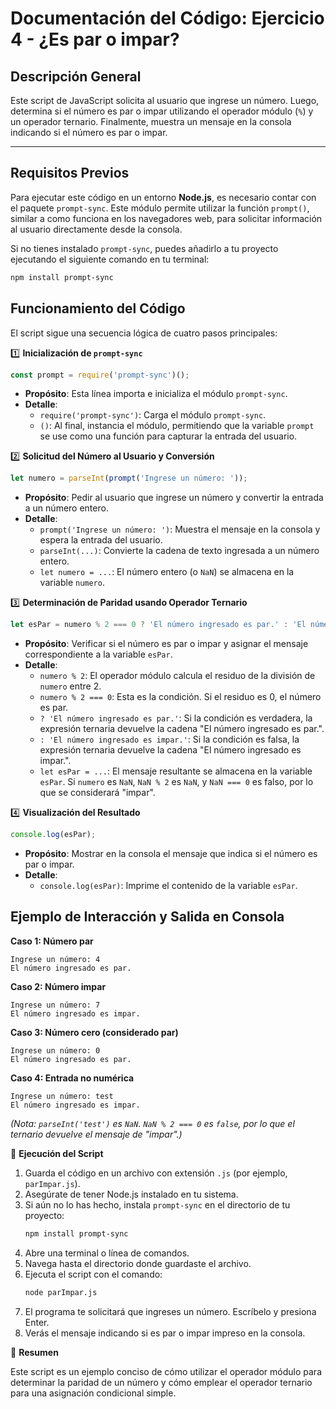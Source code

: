 # Documentación del Código: Ejercicio 4 - ¿Es par o impar?

## Descripción General

Este script de JavaScript solicita al usuario que ingrese un número. Luego, determina si el número es par o impar utilizando el operador módulo (`%`) y un operador ternario. Finalmente, muestra un mensaje en la consola indicando si el número es par o impar.

---

## Requisitos Previos

Para ejecutar este código en un entorno **Node.js**, es necesario contar con el paquete `prompt-sync`. Este módulo permite utilizar la función `prompt()`, similar a como funciona en los navegadores web, para solicitar información al usuario directamente desde la consola.

Si no tienes instalado `prompt-sync`, puedes añadirlo a tu proyecto ejecutando el siguiente comando en tu terminal:

```bash
npm install prompt-sync
```

## Funcionamiento del Código

El script sigue una secuencia lógica de cuatro pasos principales:

1️⃣ **Inicialización de `prompt-sync`**

```js
const prompt = require('prompt-sync')();
```

*   **Propósito**: Esta línea importa e inicializa el módulo `prompt-sync`.
*   **Detalle**:
    *   `require('prompt-sync')`: Carga el módulo `prompt-sync`.
    *   `()`: Al final, instancia el módulo, permitiendo que la variable `prompt` se use como una función para capturar la entrada del usuario.

2️⃣ **Solicitud del Número al Usuario y Conversión**

```js
let numero = parseInt(prompt('Ingrese un número: '));
```

*   **Propósito**: Pedir al usuario que ingrese un número y convertir la entrada a un número entero.
*   **Detalle**:
    *   `prompt('Ingrese un número: ')`: Muestra el mensaje en la consola y espera la entrada del usuario.
    *   `parseInt(...)`: Convierte la cadena de texto ingresada a un número entero.
    *   `let numero = ...`: El número entero (o `NaN`) se almacena en la variable `numero`.

3️⃣ **Determinación de Paridad usando Operador Ternario**

```js
let esPar = numero % 2 === 0 ? 'El número ingresado es par.' : 'El número ingresado es impar.';
```

*   **Propósito**: Verificar si el número es par o impar y asignar el mensaje correspondiente a la variable `esPar`.
*   **Detalle**:
    *   `numero % 2`: El operador módulo calcula el residuo de la división de `numero` entre 2.
    *   `numero % 2 === 0`: Esta es la condición. Si el residuo es 0, el número es par.
    *   `? 'El número ingresado es par.'`: Si la condición es verdadera, la expresión ternaria devuelve la cadena "El número ingresado es par.".
    *   `: 'El número ingresado es impar.'`: Si la condición es falsa, la expresión ternaria devuelve la cadena "El número ingresado es impar.".
    *   `let esPar = ...`: El mensaje resultante se almacena en la variable `esPar`. Si `numero` es `NaN`, `NaN % 2` es `NaN`, y `NaN === 0` es falso, por lo que se considerará "impar".

4️⃣ **Visualización del Resultado**

```js
console.log(esPar);
```

*   **Propósito**: Mostrar en la consola el mensaje que indica si el número es par o impar.
*   **Detalle**:
    *   `console.log(esPar)`: Imprime el contenido de la variable `esPar`.

## Ejemplo de Interacción y Salida en Consola

**Caso 1: Número par**
```
Ingrese un número: 4
El número ingresado es par.
```

**Caso 2: Número impar**
```
Ingrese un número: 7
El número ingresado es impar.
```

**Caso 3: Número cero (considerado par)**
```
Ingrese un número: 0
El número ingresado es par.
```

**Caso 4: Entrada no numérica**
```
Ingrese un número: test
El número ingresado es impar.
```
*(Nota: `parseInt('test')` es `NaN`. `NaN % 2 === 0` es `false`, por lo que el ternario devuelve el mensaje de "impar".)*

🚀 **Ejecución del Script**

1.  Guarda el código en un archivo con extensión `.js` (por ejemplo, `parImpar.js`).
2.  Asegúrate de tener Node.js instalado en tu sistema.
3.  Si aún no lo has hecho, instala `prompt-sync` en el directorio de tu proyecto:
    ```bash
    npm install prompt-sync
    ```
4.  Abre una terminal o línea de comandos.
5.  Navega hasta el directorio donde guardaste el archivo.
6.  Ejecuta el script con el comando:
    ```bash
    node parImpar.js
    ```
7.  El programa te solicitará que ingreses un número. Escríbelo y presiona Enter.
8.  Verás el mensaje indicando si es par o impar impreso en la consola.

🏁 **Resumen**

Este script es un ejemplo conciso de cómo utilizar el operador módulo para determinar la paridad de un número y cómo emplear el operador ternario para una asignación condicional simple.